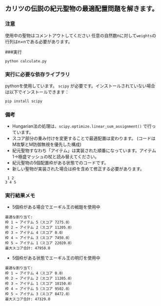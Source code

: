 ## カリツの伝説の紀元聖物の最適配置問題を解きます。
### 注意
使用中の聖物はコメントアウトしてください
任意の自然数nに対して`weights`の行列はn×nである必要があります。

###実行
```shell
python calculate.py
```

### 実行に必要な依存ライブラリ
pythonを使用しています。  `scipy` が必要です。インストールされていない場合は以下でインストールできます：

```bash
pip install scipy
```

### 備考
- Hungarian法の処理は、`scipy.optimize.linear_sum_assignment()` で行っています。
- スコア部分の重み付けを変更することで最適配置は変わります。 (コードはM攻撃とM防御無視を優先した構成)
- 紀元聖物すなわち「アイテム」は実装された順番になっています。アイテム1→極盛マッシュの杖と読み替えてください。
- 紀元聖物の5個配置枠がある状態でのコードです。
- 新しい聖物が実装された場合は枠を含めて修正する必要があります。
```
 1 2
3 4 5
```

### 実行結果メモ
- 5個枠がある場合でエーギル王の戦鎧を使用中
```
最適な割り当て:
枠 1 → アイテム 5（スコア 7275.0）
枠 2 → アイテム 2（スコア 11205.0）
枠 3 → アイテム 4（スコア 0.0）
枠 4 → アイテム 3（スコア 7450.0）
枠 5 → アイテム 1（スコア 22020.0）
最大スコア合計: 47950.0
```

- 5個枠がある状態でエーギル王の明灯を使用中
```
最適な割り当て:
枠 1 → アイテム 4（スコア 0.0）
枠 2 → アイテム 2（スコア 11205.0）
枠 3 → アイテム 1（スコア 18150.0）
枠 4 → アイテム 5（スコア 9502.0）
枠 5 → アイテム 3（スコア 8472.0）
最大スコア合計: 47329.0
```